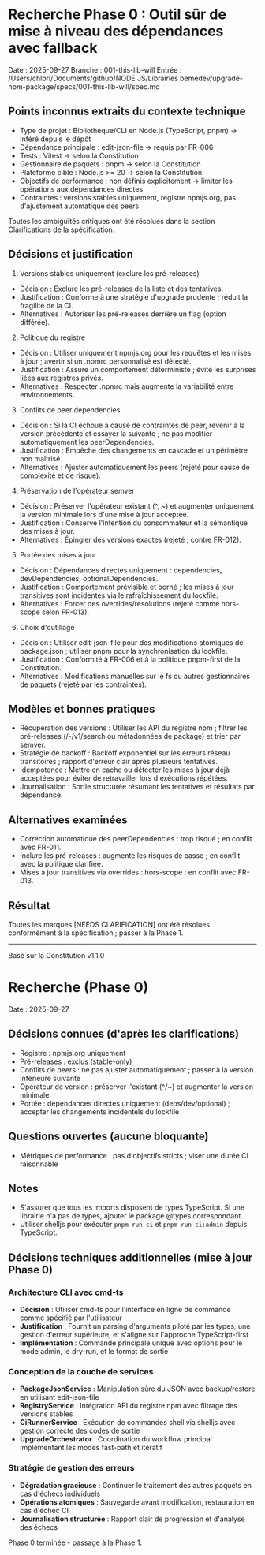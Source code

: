 # Recherche Phase 0 : Outil sûr de mise à niveau des dépendances avec fallback

Date : 2025-09-27 Branche : 001-this-lib-will Entrée :
/Users/chlbri/Documents/github/NODE JS/Librairies
bemedev/upgrade-npm-package/specs/001-this-lib-will/spec.md

## Points inconnus extraits du contexte technique

- Type de projet : Bibliothèque/CLI en Node.js (TypeScript, pnpm) → inféré depuis le dépôt
- Dépendance principale : edit-json-file → requis par FR-006
- Tests : Vitest → selon la Constitution
- Gestionnaire de paquets : pnpm → selon la Constitution
- Plateforme cible : Node.js >= 20 → selon la Constitution
- Objectifs de performance : non définis explicitement → limiter les opérations aux dépendances directes
- Contraintes : versions stables uniquement, registre npmjs.org, pas d'ajustement automatique des peers

Toutes les ambiguïtés critiques ont été résolues dans la section Clarifications de la spécification.

## Décisions et justification

1. Versions stables uniquement (exclure les pré-releases)

- Décision : Exclure les pré-releases de la liste et des tentatives.
- Justification : Conforme à une stratégie d'upgrade prudente ; réduit la fragilité de la CI.
- Alternatives : Autoriser les pré-releases derrière un flag (option différée).

2. Politique du registre

- Décision : Utiliser uniquement npmjs.org pour les requêtes et les mises à jour ; avertir si un .npmrc personnalisé est détecté.
- Justification : Assure un comportement déterministe ; évite les surprises liées aux registres privés.
- Alternatives : Respecter .npmrc mais augmente la variabilité entre environnements.

3. Conflits de peer dependencies

- Décision : Si la CI échoue à cause de contraintes de peer, revenir à la version précédente et essayer la suivante ; ne pas modifier automatiquement les peerDependencies.
- Justification : Empêche des changements en cascade et un périmètre non maîtrisé.
- Alternatives : Ajuster automatiquement les peers (rejeté pour cause de complexité et de risque).

4. Préservation de l'opérateur semver

- Décision : Préserver l'opérateur existant (^, ~) et augmenter uniquement la version minimale lors d'une mise à jour acceptée.
- Justification : Conserve l'intention du consommateur et la sémantique des mises à jour.
- Alternatives : Épingler des versions exactes (rejeté ; contre FR-012).

5. Portée des mises à jour

- Décision : Dépendances directes uniquement : dependencies, devDependencies, optionalDependencies.
- Justification : Comportement prévisible et borné ; les mises à jour transitives sont incidentes via le rafraîchissement du lockfile.
- Alternatives : Forcer des overrides/resolutions (rejeté comme hors-scope selon FR-013).

6. Choix d'outillage

- Décision : Utiliser edit-json-file pour des modifications atomiques de package.json ; utiliser pnpm pour la synchronisation du lockfile.
- Justification : Conformité à FR-006 et à la politique pnpm-first de la Constitution.
- Alternatives : Modifications manuelles sur le fs ou autres gestionnaires de paquets (rejeté par les contraintes).

## Modèles et bonnes pratiques

- Récupération des versions : Utiliser les API du registre npm ; filtrer les pré-releases (/-/v1/search ou métadonnées de package) et trier par semver.
- Stratégie de backoff : Backoff exponentiel sur les erreurs réseau transitoires ; rapport d'erreur clair après plusieurs tentatives.
- Idempotence : Mettre en cache ou détecter les mises à jour déjà acceptées pour éviter de retravailler lors d'exécutions répétées.
- Journalisation : Sortie structurée résumant les tentatives et résultats par dépendance.

## Alternatives examinées

- Correction automatique des peerDependencies : trop risqué ; en conflit avec FR-011.
- Inclure les pré-releases : augmente les risques de casse ; en conflit avec la politique clarifiée.
- Mises à jour transitives via overrides : hors-scope ; en conflit avec FR-013.

## Résultat

Toutes les marques [NEEDS CLARIFICATION] ont été résolues conformément à la spécification ; passer à la Phase 1.

---

Basé sur la Constitution v1.1.0

# Recherche (Phase 0)

Date : 2025-09-27

## Décisions connues (d'après les clarifications)

- Registre : npmjs.org uniquement
- Pré-releases : exclus (stable-only)
- Conflits de peers : ne pas ajuster automatiquement ; passer à la version inférieure suivante
- Opérateur de version : préserver l'existant (^/~) et augmenter la version minimale
- Portée : dépendances directes uniquement (deps/dev/optional) ; accepter les changements incidentels du lockfile

## Questions ouvertes (aucune bloquante)

- Métriques de performance : pas d'objectifs stricts ; viser une durée CI raisonnable

## Notes

- S'assurer que tous les imports disposent de types TypeScript. Si une librairie n'a pas de types, ajouter le package @types correspondant.
- Utiliser shelljs pour exécuter `pnpm run ci` et `pnpm run ci:admin` depuis TypeScript.

## Décisions techniques additionnelles (mise à jour Phase 0)

### Architecture CLI avec cmd-ts

- **Décision** : Utiliser cmd-ts pour l'interface en ligne de commande comme spécifié par l'utilisateur
- **Justification** : Fournit un parsing d'arguments piloté par les types, une gestion d'erreur supérieure, et s'aligne sur l'approche TypeScript-first
- **Implémentation** : Commande principale unique avec options pour le mode admin, le dry-run, et le format de sortie

### Conception de la couche de services

- **PackageJsonService** : Manipulation sûre du JSON avec backup/restore en utilisant edit-json-file
- **RegistryService** : Intégration API du registre npm avec filtrage des versions stables
- **CiRunnerService** : Exécution de commandes shell via shelljs avec gestion correcte des codes de sortie
- **UpgradeOrchestrator** : Coordination du workflow principal implémentant les modes fast-path et itératif

### Stratégie de gestion des erreurs

- **Dégradation gracieuse** : Continuer le traitement des autres paquets en cas d'échecs individuels
- **Opérations atomiques** : Sauvegarde avant modification, restauration en cas d'échec CI
- **Journalisation structurée** : Rapport clair de progression et d'analyse des échecs

Phase 0 terminée - passage à la Phase 1.
